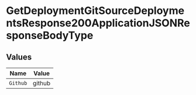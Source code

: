 # GetDeploymentGitSourceDeploymentsResponse200ApplicationJSONResponseBodyType


## Values

| Name     | Value    |
| -------- | -------- |
| `Github` | github   |
